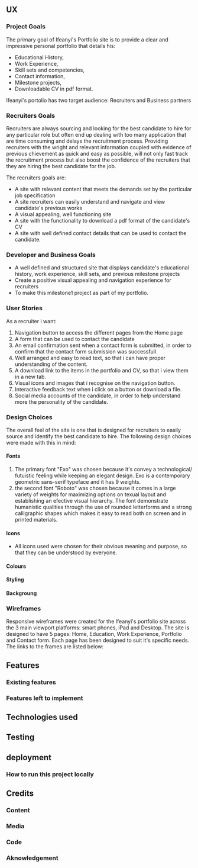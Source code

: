 ## UX

### Project Goals

The primary goal of Ifeanyi's Portfolio site is to provide a clear and 
impressive personal portfolio that details his:

* Educational History,
* Work Experience,
* Skill sets and competencies,
* Contact information,
* Milestone projects,
* Downloadable CV in pdf format.

Ifeanyi's portolio has two target audience: Recruiters and Business partners

### Recruiters Goals

Recruiters are always sourcing and looking for the best candidate to hire for 
any particular role but often end up dealing with too many application that are 
time consuming and delays the recruitment process. Providing recruiters with the 
wright and relevant information coupled with evidence of previous chievement as 
quick and easy as possible, will not only fast track the recruitment process but
also boost the confidence of the recruiters that they are hiring the best 
candidate for the job.

The recruiters goals are:
* A site with relevant content that meets the demands set by the particular job 
  specification
* A site recruiters can easily understand and navigate and view candidate's 
  previous works
* A visual appealing, well functioning site
* A site with the functionality to download a pdf format of the candidate's CV
* A site with well defined contact details that can be used to contact the 
  candidate.

### Developer and Business Goals

* A well defined and structured site that displays candidate's educational 
  history, work experience, skill sets, and previous milestone projects
* Create a positive visual appealing and navigation experience for recruiters
* To make this milestone1 project as part of my portfolio.

### User Stories

As a recruiter i want:

  1. Navigation button to access the different pages from the Home page
  2. A form that can be used to contact the candidate
  3. An email confirmation sent when a contact form is submitted, in order to 
     confirm that the contact form submission was successfull.
  4. Well arranged and easy to read text, so that i can have proper 
     understanding of the content.
  5. A download link to the items in the portfolio and CV, so that i view them 
     in a new tab.
  6. Visual icons and images that i recognise on the navigation button.
  7. Interactive feedback text when i click on a button or download a file.
  8. Social media accounts of the candidate, in order to help understand more 
     the personality of the candidate.
   
### Design Choices

The overall feel of the site is one that is designed for recruiters to easily 
source and identify the best candidate to hire. 
The following design choices were made with this in mind:

#### Fonts

   1. The primary font "Exo" was chosen because it's convey a technological/
      futuistic feeling while keeping an elegant design. Exo is a contemporary 
      geometric sans-serif typeface and it has 9 weights.
   2. the second font "Roboto" was chosen because it comes in a large variety of 
      weights for maximizing options on texual layout and establishing an 
      efective visual hierarchy. The font demonstrate humanistic qualities 
      through the use of rounded letterforms and a strong calligraphic shapes 
      which makes it easy to read both on screen and in printed materials.

#### Icons

* All icons used were chosen for their obvious meaning and purpose, so that they 
  can be understood by everyone.

#### Colours

#### Styling

#### Backgroung

### Wireframes

Responsive wireframes were created for the Ifeanyi's portfolio site across the 3 
main viewport platforms: smart phones, iPad and Desktop. The site is designed to 
have 5 pages: Home, Education, Work Experience, Portfolio and Contact form. Each 
page has been designed to suit it's specific needs. The links to the frames are 
listed below:



## Features

### Existing features

### Features left to implement

## Technologies used

## Testing

## deployment

### How to run this project locally

## Credits

### Content

### Media

### Code

### Aknowledgement